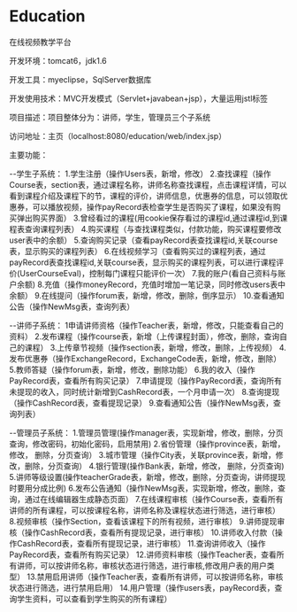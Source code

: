 # Education
在线视频教学平台

开发环境：tomcat6，jdk1.6

开发工具：myeclipse，SqlServer数据库

开发使用技术：MVC开发模式（Servlet+javabean+jsp），大量运用jstl标签

项目描述：项目整体分为：讲师，学生，管理员三个子系统

访问地址：主页（localhost:8080/education/web/index.jsp）

主要功能：

--学生子系统：
1.学生注册（操作Users表，新增，修改）
2.查找课程（操作Course表，section表，通过课程名称，讲师名称查找课程，点击课程详情，可以看到课程介绍及课程下的节，课程的评价，讲师信息，优惠券的信息，可以领取优惠券，可以播放视频，操作payRecord表检查学生是否购买了课程，如果没有购买弹出购买界面）
3.曾经看过的课程(用cookie保存看过的课程id,通过课程id,到课程表查询课程列表）
4.购买课程（与查找课程类似，付款功能，购买课程要修改user表中的余额）
5.查询购买记录（查看payRecord表查找课程id,关联course表，显示购买的课程列表）
6.在线视频学习（查看购买过的课程列表，通过payRecord表查找课程id,关联course表，显示购买的课程列表，可以进行课程评价(UserCourseEval)，控制每门课程只能评价一次）
7.我的账户(看自己资料与账户余额)
8.充值（操作moneyRecord，充值时增加一笔记录，同时修改users表中余额）
9.在线提问（操作forum表，新增，修改，删除，倒序显示）
10.查看通知公告（操作NewMsg表，查询列表）

--讲师子系统：
1申请讲师资格（操作Teacher表，新增，修改，只能查看自己的资料）
2.发布课程（操作course表，新增（上传课程封面），修改，删除，查询自己的课程）
3.上传章节视频（操作section表，新增，修改，删除，上传视频）
4.发布优惠券（操作ExchangeRecord，ExchangeCode表，新增，修改，删除）
5.教师答疑（操作forum表，新增，修改，删除功能）
6.我的收入（操作PayRecord表，查看所有购买记录）
7.申请提现（操作PayRecord表，查询所有未提现的收入，同时统计新增到CashRecord表，一个月申请一次）
8.查询提现（操作CashRecord表，查看提现记录）
9.查看通知公告（操作NewMsg表，查询列表）

--管理员子系统：
1.管理员管理(操作manager表，实现新增，修改，删除，分页查询，修改密码，初始化密码，启用禁用)
2.省份管理（操作province表，新增，修改， 删除，分页查询）
3.城市管理（操作City表，关联province表，新增，修改，删除，分页查询）
4.银行管理(操作Bank表，新增，修改， 删除，分页查询)
5.讲师等级设置(操作teacherGrade表，新增，修改，删除，分页查询，讲师提现时要用分成比例)
6.发布公告通知（操作NewMsg表，实现新增，修改，删除，查询，通过在线编辑器生成静态页面）
7.在线课程审核（操作Course表，查看所有讲师的所有课程，可以按课程名称，讲师名称及课程状态进行筛选，进行审核）
8.视频审核（操作Section，查看该课程下的所有视频，进行审核）
9.讲师提现审核（操作CashRecord表，查看所有提现记录，进行审核）
10.讲师收入付款（操作CashRecord表，查看所有提现记录，进行审核）
11.查询讲师收入（操作PayRecord表，查看所有购买记录）
12.讲师资料审核（操作Teacher表，查看所有讲师，可以按讲师名称，审核状态进行筛选，进行审核,修改用户表的用户类型）
13.禁用启用讲师（操作Teacher表，查看所有讲师，可以按讲师名称，审核状态进行筛选，进行禁用启用）
14.用户管理（操作users表，payRecord表，查询学生资料，可以查看到学生购买的所有课程）
